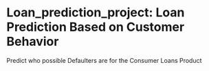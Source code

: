 # Loan_prediction_project: Loan Prediction Based on Customer Behavior
Predict who possible Defaulters are for the Consumer Loans Product
